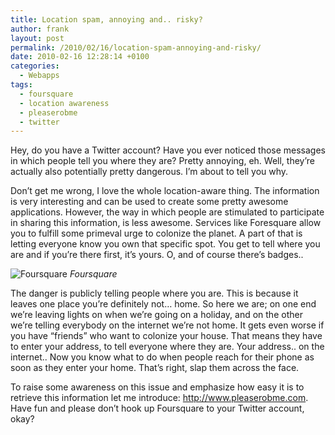 ```yaml
---
title: Location spam, annoying and.. risky?
author: frank
layout: post
permalink: /2010/02/16/location-spam-annoying-and-risky/
date: 2010-02-16 12:28:14 +0100
categories:
  - Webapps
tags:
  - foursquare
  - location awareness
  - pleaserobme
  - twitter
---
```

Hey, do you have a Twitter account? Have you ever noticed those messages in which people tell you where they are? Pretty annoying, eh. Well, they’re actually also potentially pretty dangerous. I’m about to tell you why.

Don’t get me wrong, I love the whole location-aware thing. The information is very interesting and can be used to create some pretty awesome applications. However, the way in which people are stimulated to participate in sharing this information, is less awesome. Services like Foresquare allow you to fulfill some primeval urge to colonize the planet. A part of that is letting everyone know you own that specific spot. You get to tell where you are and if you’re there first, it’s yours. O, and of course there’s badges..

![Foursquare][1] *Foursquare*

The danger is publicly telling people where you are. This is because it leaves one place you’re definitely not… home. So here we are; on one end we’re leaving lights on when we’re going on a holiday, and on the other  we’re telling everybody on the internet we’re not home. It gets even worse if you have “friends” who want to colonize your house. That means they have to enter your address, to tell everyone where they are. Your address.. on the internet.. Now you know what to do when people reach for their phone as soon as they enter your home. That’s right, slap them across the face.

To raise some awareness on this issue and emphasize how easy it is to retrieve this information let me introduce: <a href="http://www.pleaserobme.com/" target="_blank">http://www.pleaserobme.com</a>. Have fun and please don’t hook up Foursquare to your Twitter account, okay?

 [1]: http://pleaserobme.com/img/example.jpg "Foursquare"
